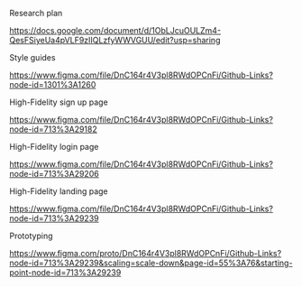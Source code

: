 Research plan

https://docs.google.com/document/d/1ObLJcuOULZm4-QesFSiyeUa4pVLF9zIIQLzfyWWVGUU/edit?usp=sharing

Style guides

https://www.figma.com/file/DnC164r4V3pl8RWdOPCnFi/Github-Links?node-id=1301%3A1260

High-Fidelity sign up page

https://www.figma.com/file/DnC164r4V3pl8RWdOPCnFi/Github-Links?node-id=713%3A29182

High-Fidelity login page

https://www.figma.com/file/DnC164r4V3pl8RWdOPCnFi/Github-Links?node-id=713%3A29206

High-Fidelity landing page

https://www.figma.com/file/DnC164r4V3pl8RWdOPCnFi/Github-Links?node-id=713%3A29239

Prototyping

https://www.figma.com/proto/DnC164r4V3pl8RWdOPCnFi/Github-Links?node-id=713%3A29239&scaling=scale-down&page-id=55%3A76&starting-point-node-id=713%3A29239
